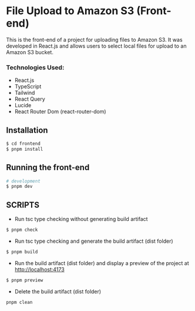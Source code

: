 # File Upload to Amazon S3 (Front-end)

This is the front-end of a project for uploading files to Amazon S3. It was developed in React.js and allows users to select local files for upload to an Amazon S3 bucket.

### Technologies Used:

- React.js
- TypeScript
- Tailwind
- React Query
- Lucide
- React Router Dom (react-router-dom)

## Installation

```bash
$ cd frontend
$ pnpm install
```

## Running the front-end

```bash
# development
$ pnpm dev
```

## SCRIPTS

- Run tsc type checking without generating build artifact

```bash
$ pnpm check
```

- Run tsc type checking and generate the build artifact (dist folder)

```bash
$ pnpm build
```

- Run the build artifact (dist folder) and display a preview of the project at [http://localhost:4173](http://localhost:4173)

```bash
$ pnpm preview
```

- Delete the build artifact (dist folder)

```bash
pnpm clean
```
